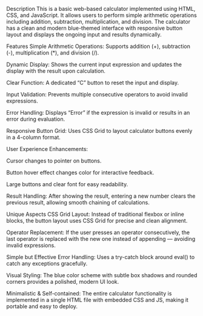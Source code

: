 Description
This is a basic web-based calculator implemented using HTML, CSS, and JavaScript. It allows users to perform simple arithmetic operations including addition, subtraction, multiplication, and division. The calculator has a clean and modern blue-themed interface with responsive button layout and displays the ongoing input and results dynamically.

Features
Simple Arithmetic Operations: Supports addition (+), subtraction (-), multiplication (*), and division (/).

Dynamic Display: Shows the current input expression and updates the display with the result upon calculation.

Clear Function: A dedicated “C” button to reset the input and display.

Input Validation: Prevents multiple consecutive operators to avoid invalid expressions.

Error Handling: Displays “Error” if the expression is invalid or results in an error during evaluation.

Responsive Button Grid: Uses CSS Grid to layout calculator buttons evenly in a 4-column format.

User Experience Enhancements:

Cursor changes to pointer on buttons.

Button hover effect changes color for interactive feedback.

Large buttons and clear font for easy readability.

Result Handling: After showing the result, entering a new number clears the previous result, allowing smooth chaining of calculations.

Unique Aspects
CSS Grid Layout: Instead of traditional flexbox or inline blocks, the button layout uses CSS Grid for precise and clean alignment.

Operator Replacement: If the user presses an operator consecutively, the last operator is replaced with the new one instead of appending — avoiding invalid expressions.

Simple but Effective Error Handling: Uses a try-catch block around eval() to catch any exceptions gracefully.

Visual Styling: The blue color scheme with subtle box shadows and rounded corners provides a polished, modern UI look.

Minimalistic & Self-contained: The entire calculator functionality is implemented in a single HTML file with embedded CSS and JS, making it portable and easy to deploy.
